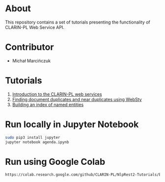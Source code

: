 # About

This repository contains a set of tutorials presenting the functionality of CLARIN-PL Web Service API.

# Contributor

* Michał Marcińczuk

# Tutorials

1. [Introduction to the CLARIN-PL web services](part1.ipynb) 
1. [Finding document duplicates and near duplicates using WebSty](part2.ipynb)
2. [Building an index of named entities](part3.ipynb)

# Run locally in Jupyter Notebook
```bash
sudo pip3 install jupyter
jupyter notebook agenda.ipynb
```

# Run using Google Colab
```bash
https://colab.research.google.com/github/CLARIN-PL/NlpRest2-Tutorials/blob/master/agenta.ipynb (open in a new tab)
```
